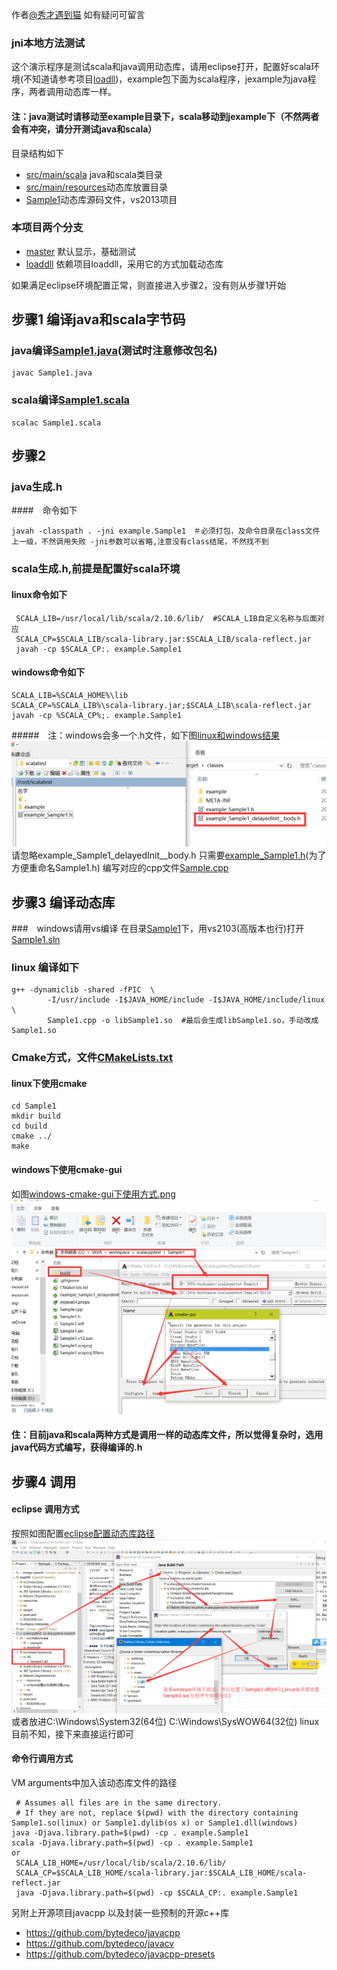 作者[@秀才遇到猫][1] 如有疑问可留言
### jni本地方法测试
这个演示程序是测试scala和java调用动态库，请用eclipse打开，配置好scala环境(不知道请参考项目[loadll][2])，example包下面为scala程序，jexample为java程序，两者调用动态库一样。
#### 注：java测试时请移动至example目录下，scala移动到jexample下（不然两者会有冲突，请分开测试java和scala）
目录结构如下
+ [src/main/scala](src/main/scala) java和scala类目录
+ [src/main/resources](src/main/resources)动态库放置目录
+ [Sample1](Sample1)动态库源码文件，vs2013项目

### 本项目两个分支
+ [master][3] 默认显示，基础测试
+ [loaddll][4] 依赖项目loaddll，采用它的方式加载动态库

如果满足eclipse环境配置正常，则直接进入步骤2，没有则从步骤1开始
## 步骤1 编译java和scala字节码
### java编译[Sample1.java](src/main/scala/jexample/Sample1.java)(测试时注意修改包名)
```
javac Sample1.java
```
### scala编译[Sample1.scala](src/main/scala/example/Sample1.scala)
```
scalac Sample1.scala
```

## 步骤2
### java生成.h
####　命令如下
```
javah -classpath . -jni example.Sample1　＃必须打包，及命令目录在class文件上一级，不然调用失败 -jni参数可以省略,注意没有class结尾，不然找不到
```

### scala生成.h,前提是配置好scala环境
#### linux命令如下
```
 SCALA_LIB=/usr/local/lib/scala/2.10.6/lib/  #SCALA_LIB自定义名称与后面对应
 SCALA_CP=$SCALA_LIB/scala-library.jar:$SCALA_LIB/scala-reflect.jar
 javah -cp $SCALA_CP:. example.Sample1
```
#### windows命令如下
```
SCALA_LIB=%SCALA_HOME%\lib
SCALA_CP=%SCALA_LIB%\scala-library.jar;$SCALA_LIB\scala-reflect.jar
javah -cp %SCALA_CP%;. example.Sample1
```
#####　注：windows会多一个.h文件，如下图[linux和windows结果](resources/windows和linux的h文件结果比较.png)
![windows和linux的h文件结果比较.png](resources/windows和linux的h文件结果比较.png)
请忽略example_Sample1_delayedInit__body.h
只需要[example_Sample1.h](Sample1/Sample1.h)(为了方便重命名Sample1.h)
编写对应的cpp文件[Sample.cpp](Sample1/Sample1.cpp)

## 步骤3 编译动态库
###　windows请用vs编译
在目录[Sample1](Sample1)下，用vs2103(高版本也行)打开[Sample1.sln](Sample1/Sample1.sln)
### linux 编译如下
```shell
g++ -dynamiclib -shared -fPIC  \
        -I/usr/include -I$JAVA_HOME/include -I$JAVA_HOME/include/linux \
        Sample1.cpp -o libSample1.so  #最后会生成libSample1.so，手动改成Sample1.so
```
### Cmake方式，文件[CMakeLists.txt](Sample1/CMakeLists.txt)
#### linux下使用cmake
```shell
cd Sample1
mkdir build
cd build
cmake ../
make
```
#### windows下使用cmake-gui
如图[windows-cmake-gui下使用方式.png](resources/windows-cmake-gui下使用方式.png)
![windows-cmake-gui下使用方式.png](resources/windows-cmake-gui下使用方式.png)

#### 住：目前java和scala两种方式是调用一样的动态库文件，所以觉得复杂时，选用java代码方式编写，获得编译的.h
## 步骤4 调用
#### eclipse 调用方式
按照如图配置[eclipse配置动态库路径](resources/eclipse设置jni加载库位置.png)
![eclipse配置动态库路径](resources/eclipse设置jni加载库位置.png)
或者放进C:\Windows\System32(64位) C:\Windows\SysWOW64(32位)
linux目前不知，接下来直接运行即可

#### 命令行调用方式
VM arguments中加入该动态库文件的路径
```
 # Assumes all files are in the same directory.
 # If they are not, replace $(pwd) with the directory containing Sample1.so(linux) or Sample1.dylib(os x) or Sample1.dll(windows)
java -Djava.library.path=$(pwd) -cp . example.Sample1
scala -Djava.library.path=$(pwd) -cp . example.Sample1
or
 SCALA_LIB_HOME=/usr/local/lib/scala/2.10.6/lib/
 SCALA_CP=$SCALA_LIB_HOME/scala-library.jar:$SCALA_LIB_HOME/scala-reflect.jar
 java -Djava.library.path=$(pwd) -cp $SCALA_CP:. example.Sample1
```
另附上开源项目javacpp 以及封装一些预制的开源c++库
+ https://github.com/bytedeco/javacpp
+ https://github.com/bytedeco/javacv
+ https://github.com/bytedeco/javacpp-presets


[1]: http://weibo.com/smirklijie
[2]: https://git.oschina.net/smirkcat/loaddll
[3]: https://git.oschina.net/smirkcat/scalacpptest
[4]: https://git.oschina.net/smirkcat/scalacpptest/tree/loaddll/